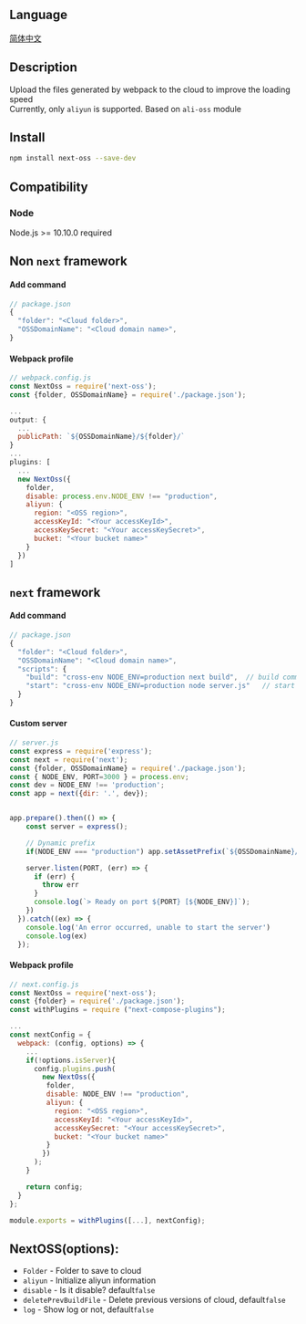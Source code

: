 ## Language
[简体中文](https://github.com/kszitt/next-oss/blob/master/README.md)

## Description
Upload the files generated by webpack to the cloud to improve the loading speed  
Currently, only `aliyun` is supported. Based on `ali-oss` module  

## Install
```bash
npm install next-oss --save-dev
```

## Compatibility
### Node
Node.js >= 10.10.0 required

## Non `next` framework
#### Add command
```jsx
// package.json
{
  "folder": "<Cloud folder>",
  "OSSDomainName": "<Cloud domain name>",
}
```
#### Webpack profile
```jsx
// webpack.config.js
const NextOss = require('next-oss');
const {folder, OSSDomainName} = require('./package.json');

...
output: {
  ...
  publicPath: `${OSSDomainName}/${folder}/`
}
...
plugins: [
  ...
  new NextOss({
    folder,
    disable: process.env.NODE_ENV !== "production",
    aliyun: {
      region: "<OSS region>",
      accessKeyId: "<Your accessKeyId>",
      accessKeySecret: "<Your accessKeySecret>",
      bucket: "<Your bucket name>"
    }
  })
]
```
## `next` framework
#### Add command
```jsx
// package.json
{
  "folder": "<Cloud folder>",
  "OSSDomainName": "<Cloud domain name>",
  "scripts": {
    "build": "cross-env NODE_ENV=production next build",  // build command
    "start": "cross-env NODE_ENV=production node server.js"   // start service (You cannot use `next start` here. You need to customize the server)
  }
}
```
#### Custom server
```jsx
// server.js
const express = require('express');
const next = require('next');
const {folder, OSSDomainName} = require('./package.json');
const { NODE_ENV, PORT=3000 } = process.env;
const dev = NODE_ENV !== 'production';
const app = next({dir: '.', dev});


app.prepare().then(() => {
    const server = express();

    // Dynamic prefix
    if(NODE_ENV === "production") app.setAssetPrefix(`${OSSDomainName}/${folder}`);

    server.listen(PORT, (err) => {
      if (err) {
        throw err
      }
      console.log(`> Ready on port ${PORT} [${NODE_ENV}]`);
    })
  }).catch((ex) => {
    console.log('An error occurred, unable to start the server')
    console.log(ex)
  });
```
#### Webpack profile
```jsx
// next.config.js
const NextOss = require('next-oss');
const {folder} = require('./package.json');
const withPlugins = require ("next-compose-plugins");

...
const nextConfig = {
  webpack: (config, options) => {
    ...
    if(!options.isServer){
      config.plugins.push(
        new NextOss({
         folder,
         disable: NODE_ENV !== "production",
         aliyun: {
           region: "<OSS region>",
           accessKeyId: "<Your accessKeyId>",
           accessKeySecret: "<Your accessKeySecret>",
           bucket: "<Your bucket name>"
         }
        })
      );
    }

    return config;
  }
};

module.exports = withPlugins([...], nextConfig);
```

## NextOSS(options):
- `Folder` - Folder to save to cloud
- `aliyun` - Initialize aliyun information
- `disable` - Is it disable? default`false`
- `deletePrevBuildFile` - Delete previous versions of cloud, default`false`
- `log` - Show log or not, default`false`
